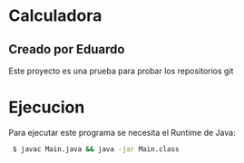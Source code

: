 # Calculadora
## Creado por Eduardo
Este proyecto es una prueba para probar los repositorios git

# Ejecucion
Para ejecutar este programa se necesita el Runtime de Java:
```sh
 $ javac Main.java && java -jar Main.class
```
